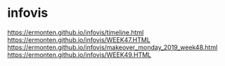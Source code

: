 # infovis

https://ermonten.github.io/infovis/timeline.html<BR>
https://ermonten.github.io/infovis/WEEK47.HTML <BR>
https://ermonten.github.io/infovis/makeover_monday_2019_week48.html <BR>
https://ermonten.github.io/infovis/WEEK49.HTML <BR>
